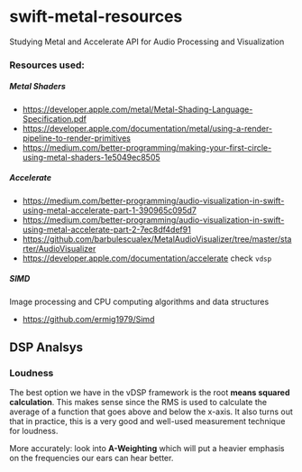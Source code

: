 # swift-metal-resources

Studying Metal and Accelerate API for Audio Processing and Visualization

### Resources used:

##### Metal Shaders 
- https://developer.apple.com/metal/Metal-Shading-Language-Specification.pdf
- https://developer.apple.com/documentation/metal/using-a-render-pipeline-to-render-primitives
- https://medium.com/better-programming/making-your-first-circle-using-metal-shaders-1e5049ec8505

##### Accelerate
- https://medium.com/better-programming/audio-visualization-in-swift-using-metal-accelerate-part-1-390965c095d7
- https://medium.com/better-programming/audio-visualization-in-swift-using-metal-accelerate-part-2-7ec8df4def91
- https://github.com/barbulescualex/MetalAudioVisualizer/tree/master/starter/AudioVisualizer
- https://developer.apple.com/documentation/accelerate check `vdsp`

##### SIMD 
Image processing and CPU computing algorithms and data structures

- https://github.com/ermig1979/Simd


## DSP Analsys

### Loudness

The best option we have in the vDSP framework is the root **means squared calculation**. 
This makes sense since the RMS is used to calculate the average of a function that goes above and below the x-axis. 
It also turns out that in practice, this is a very good and well-used measurement technique for loudness.

More accurately: look into **A-Weighting** which will put a heavier emphasis on the frequencies our ears can hear better.

